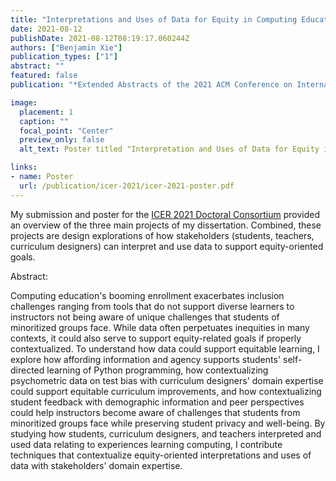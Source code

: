 ```yaml
---
title: "Interpretations and Uses of Data for Equity in Computing Education"
date: 2021-08-12
publishDate: 2021-08-12T08:19:17.060244Z
authors: ["Benjamin Xie"]
publication_types: ["1"]
abstract: ""
featured: false
publication: "*Extended Abstracts of the 2021 ACM Conference on International Computing Education Research*"

image:
  placement: 1
  caption: ""
  focal_point: "Center"
  preview_only: false
  alt_text: Poster titled "Interpretation and Uses of Data for Equity in Computing Education" by Benjamin Xie.

links:
- name: Poster
  url: /publication/icer-2021/icer-2021-poster.pdf
---
```


My submission and poster for the [ICER 2021 Doctoral Consortium](https://icer2021.acm.org/track/icer-2021-doctoral-consortium) provided an overview of the three main projects of my dissertation. Combined, these projects are design explorations of how stakeholders (students, teachers, curriculum designers) can interpret and use data to support equity-oriented goals.

Abstract:

Computing education's booming enrollment exacerbates inclusion challenges ranging from tools that do not support diverse learners to instructors not being aware of unique challenges that students of minoritized groups face. While data often perpetuates inequities in many contexts, it could also serve to support equity-related goals if properly contextualized. To understand how data could support equitable learning, I explore how affording information and agency supports students' self-directed learning of Python programming, how contextualizing psychometric data on test bias with curriculum designers' domain expertise could support equitable curriculum improvements, and how contextualizing student feedback with demographic information and peer perspectives could help instructors become aware of challenges that students from minoritized groups face while preserving student privacy and well-being. By studying how students, curriculum designers, and teachers interpreted and used data relating to experiences learning computing, I contribute techniques that contextualize equity-oriented interpretations and uses of data with stakeholders' domain expertise. 